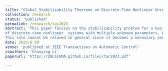 ```yaml
---
title: "Global Stabilizability Theorems on Discrete-Time Nonlinear Uncertain Systems"
collection: research
status: 'published'
permalink: /research/tac2023
abstract: 'This paper focuses on the stabilizability problem for a basic class  
of discrete-time nonlinear  systems with multiple unknown parameters. We claim that such a system is stabilizable if its nonlinear growth rate is dominated by a polynomial rule. 
This rule cannot be relaxed in general since it becomes a necessary and sufficient condition when the system has a polynomial form [10].  We further prove that the concerned  stabilizable system is possible to grow exponentially fast. Meanwhile, optimality and closed-loop identification are also  discussed herein.'
date: 2023-6-30
venue: 'published at IEEE Transactions on Automatic Control'
coauthors: 'Chanying Li'
paperurl: 'https://ZBLSIGMA.github.io/files/tac2023.pdf'

---
```

